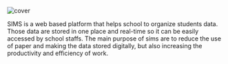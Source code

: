 ![cover](https://user-images.githubusercontent.com/59479453/209109178-a41bb39a-43da-4746-aa20-a5d0758d8be1.png)


SIMS is a web based platform that helps school to organize students data. Those data are stored in one place and real-time so it can be easily accessed by school staffs. The main purpose of sims are to reduce the use of paper and making the data stored digitally, but also increasing the productivity and efficiency of work.
